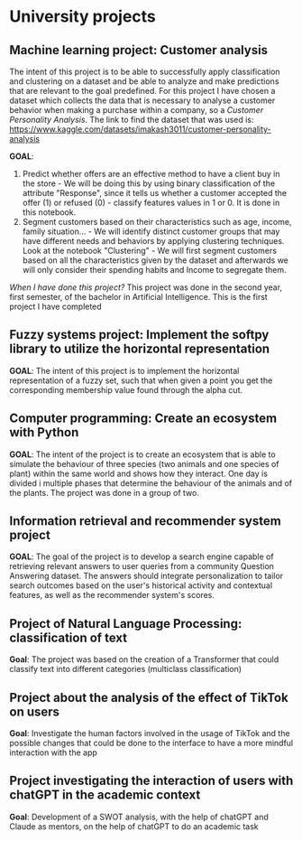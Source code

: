 # University projects

## Machine learning project: Customer analysis
The intent of this project is to be able to successfully apply classification and clustering on a dataset and be able to analyze and make predictions that are relevant to the goal predefined.
For this project I have chosen a dataset which collects the data that is necessary to analyse a customer behavior when making a purchase within a company, so a *Customer Personality Analysis*.
The link to find the dataset that was used is:
https://www.kaggle.com/datasets/imakash3011/customer-personality-analysis

**GOAL**: 
1. Predict whether offers are an effective method to have a client buy in the store - We will be doing this by using binary classification of the attribute "Response", since it tells us whether a customer accepted the offer (1) or refused (0) - classify features values in 1 or 0. It is done in this notebook.
2. Segment customers based on their characteristics such as age, income, family situation... -  We will identify distinct customer groups that may have different needs and behaviors by applying clustering techniques. Look at the notebook "Clustering" - We will first segment customers based on all the characteristics given by the dataset and afterwards we will only consider their spending habits and Income to segregate them.

*When I have done this project?* This project was done in the second year, first semester, of the bachelor in Artificial Intelligence. This is the first project I have completed

## Fuzzy systems project: Implement the softpy library to utilize the horizontal representation
**GOAL**: 
The intent of this project is to implement the horizontal representation of a fuzzy set, such that when given a point you get the corresponding membership value found through the alpha cut.

## Computer programming: Create an ecosystem with Python
**GOAL**: 
The intent of the project is to create an ecosystem that is able to simulate the behaviour of three species (two animals and one species of plant) within the same world and shows how they interact. One day is divided i multiple phases that determine the behaviour of the animals and of the plants.
The project was done in a group of two.

## Information retrieval and recommender system project
**GOAL**:
The goal of the project is to develop a search engine capable of retrieving relevant answers to user queries from a community Question Answering dataset. The answers should integrate personalization to tailor search outcomes based on the user's historical activity and contextual features, as well as the recommender system's scores.

## Project of Natural Language Processing: classification of text
**Goal**:
The project was based on the creation of a Transformer that could classify text into different categories (multiclass classification)

## Project about the analysis of the effect of TikTok on users
**Goal**:
Investigate the human factors involved in the usage of TikTok and the possible changes that could be done to the interface to have a more mindful interaction with the app

## Project investigating the interaction of users with chatGPT in the academic context
**Goal**:
Development of a SWOT analysis, with the help of chatGPT and Claude as mentors, on the help of chatGPT to do an academic task
